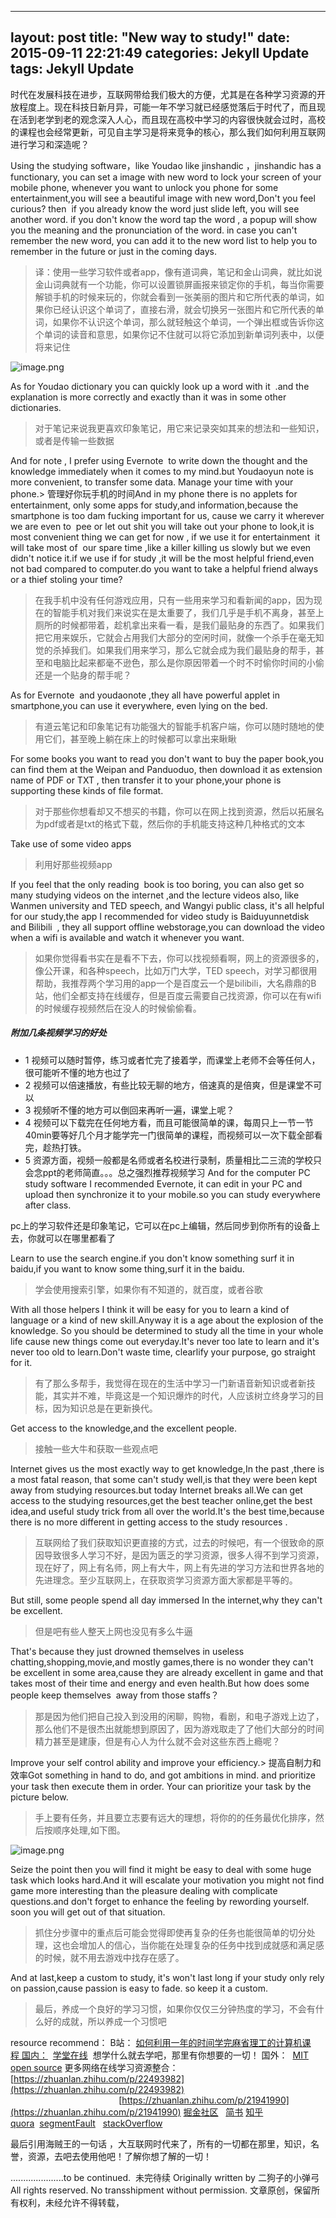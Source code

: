 
---
layout: post
title:  "New way to study!"
date:   2015-09-11 22:21:49
categories: Jekyll Update
tags: Jekyll Update
---

时代在发展科技在进步，互联网带给我们极大的方便，尤其是在各种学习资源的开放程度上。现在科技日新月异，可能一年不学习就已经感觉落后于时代了，而且现在活到老学到老的观念深入人心，而且现在高校中学习的内容很快就会过时，高校的课程也会经常更新，可见自主学习是将来竞争的核心，那么我们如何利用互联网进行学习和深造呢？


Using the studying software，like Youdao like jinshandic ，jinshandic has a functionary, you can set a image with new word to lock your screen of your mobile phone, whenever you want to unlock you phone for some entertainment,you will see a beautiful image with new word,Don't you feel curious? then  if you already know the word just slide left, you will see another word. if you don't know the word tap the word , a popup will show you the meaning and the pronunciation of the word. in case you can't remember the new word, you can add it to the new word list to help you to remember in the future or just in the coming days.
> 译：使用一些学习软件或者app，像有道词典，笔记和金山词典，就比如说金山词典就有一个功能，你可以设置锁屏画报来锁定你的手机，每当你需要解锁手机的时候来玩的，你就会看到一张美丽的图片和它所代表的单词，如果你已经认识这个单词了，直接右滑，就会切换另一张图片和它所代表的单词，如果你不认识这个单词，那么就轻触这个单词，一个弹出框或告诉你这个单词的读音和意思，如果你记不住就可以将它添加到新单词列表中，以便将来记住

![image.png](https://upload-images.jianshu.io/upload_images/6958980-23247afb97978b83.png?imageMogr2/auto-orient/strip%7CimageView2/2/w/1240)

As for Youdao dictionary you can quickly look up a word with it  .and the explanation is more correctly and exactly than it was in some other dictionaries.
 
> 对于笔记来说我更喜欢印象笔记，用它来记录突如其来的想法和一些知识，或者是传输一些数据

And for note , I prefer using Evernote  to write down the thought and the knowledge immediately when it comes to my mind.but Youdaoyun note is more convenient, to transfer some data.
Manage your time with your phone.&gt; 管理好你玩手机的时间And in my phone there is no applets for entertainment, only some apps for study,and information,because the smartphone is too dam fucking important for us, cause we carry it wherever we are even to  pee or let out shit you will take out your phone to look,it is most convenient thing we can get for now , if we use it for entertainment  it will take most of  our spare time ,like a killer killing us slowly but we even didn't notice it.if we use if for study ,it will be the most helpful friend,even not bad compared to computer.do you want to take a helpful friend always or a thief stoling your time?
> 在我手机中没有任何游戏应用，只有一些用来学习和看新闻的app，因为现在的智能手机对我们来说实在是太重要了，我们几乎是手机不离身，甚至上厕所的时候都带着，趁机拿出来看一看，是我们最贴身的东西了。如果我们把它用来娱乐，它就会占用我们大部分的空闲时间，就像一个杀手在毫无知觉的杀掉我们。如果我们用来学习，那么它就会成为我们最贴身的帮手，甚至和电脑比起来都毫不逊色，那么是你原因带着一个时不时偷你时间的小偷还是一个贴身的帮手呢？

As for Evernote  and youdaonote ,they all have powerful applet in smartphone,you can use it everywhere, even lying on the bed.
> 有道云笔记和印象笔记有功能强大的智能手机客户端，你可以随时随地的使用它们，甚至晚上躺在床上的时候都可以拿出来瞅瞅

For some books you want to read you don't want to buy the paper book,you can find them at the Weipan and Panduoduo, then download it as extension name of PDF or TXT , then transfer it to your phone,your phone is supporting these kinds of file format.
> 对于那些你想看却又不想买的书籍，你可以在网上找到资源，然后以拓展名为pdf或者是txt的格式下载，然后你的手机能支持这种几种格式的文本

Take use of some video apps
> 利用好那些视频app
> 
If you feel that the only reading  book is too boring, you can also get so many studying videos on the internet ,and the lecture videos also, like Wanmen university and TED speech, and Wangyi public class, it's all helpful for our study,the app I recommended for video study is Baiduyunnetdisk and Bilibili  , they all support offline webstorage,you can download the video when a wifi is available and watch it whenever you want.
> 如果你觉得看书实在是看不下去，你可以找视频看啊，网上的资源很多的，像公开课，和各种speech，比如万门大学，TED speech，对学习都很用帮助，我推荐两个学习用的app一个是百度云一个是bilibili，大名鼎鼎的B站，他们全都支持在线缓存，但是百度云需要自己找资源，你可以在有wifi的时候缓存视频然后在没人的时候偷偷看。
##### 附加几条视频学习的好处 
* 1 视频可以随时暂停，练习或者忙完了接着学，而课堂上老师不会等任何人，很可能听不懂的地方也过了 
* 2 视频可以倍速播放，有些比较无聊的地方，倍速真的是倍爽，但是课堂不可以 
* 3 视频听不懂的地方可以倒回来再听一遍，课堂上呢？
* 4 视频可以下载完在任何地方看，而且可能很简单的课，每周只上一节一节40min要等好几个月才能学完一门很简单的课程，而视频可以一次下载全部看完，趁热打铁。
* 5 资源方面，视频一般都是名师或者名校进行录制，质量相比二三流的学校只会念ppt的老师简直。。。总之强烈推荐视频学习
And for the computer PC study software I recommended Evernote, it can edit in your PC and upload then synchronize it to your mobile.so you can study everywhere after class.

pc上的学习软件还是印象笔记，它可以在pc上编辑，然后同步到你所有的设备上去，你就可以在哪里都看了

Learn to use the search engine.if you don't know something surf it in baidu,if you want to know some thing,surf it in the baidu.
> 学会使用搜索引擎，如果你有不知道的，就百度，或者谷歌

With all those helpers I think it will be easy for you to learn a kind of language or a kind of new skill.Anyway it is a age about the explosion of the knowledge. So you should be determined to study all the time in your whole life cause new things come out everyday.It's never too late to learn and it's never too old to learn.Don't waste time, clearlify your purpose, go straight for it.
>  有了那么多帮手，我觉得在现在的生活中学习一门新语音新知识或者新技能，其实并不难，毕竟这是一个知识爆炸的时代，人应该树立终身学习的目标，因为知识总是在更新换代。

Get access to the knowledge,and the excellent people.
> 接触一些大牛和获取一些观点吧

Internet gives us the most exactly way to get knowledge,In the past ,there is a most fatal reason, that some can't study well,is that they were been kept away from studying resources.but today Internet breaks all.We can get access to the studying resources,get the best teacher online,get the best idea,and useful study trick from all over the world.It's the best time,because there is no more different in getting access to the study resources .
> 互联网给了我们获取知识更直接的方式，过去的时候吧，有一个很致命的原因导致很多人学习不好，是因为匮乏的学习资源，很多人得不到学习资源，现在好了，网上有名师，网上有大牛，网上有先进的学习方法和世界各地的先进理念。至少互联网上，在获取资学习资源方面大家都是平等的。

But still, some people spend all day immersed In the internet,why they can't be excellent.

> 但是吧有些人整天上网也没见有多么牛逼

That's because they just drowned themselves in useless chatting,shopping,movie,and mostly games,there is no wonder they can't be excellent in some area,cause they are already excellent in game and that takes most of their time and energy and even health.But how does some people keep themselves  away from those staffs？
> 那是因为他们把自己投入到没用的闲聊，购物，看剧，和电子游戏上边了，那么他们不是很杰出就能想到原因了，因为游戏取走了了他们大部分的时间精力甚至是建康，但是有心人为什么就不会对这些东西上瘾呢？

Improve your self control ability and improve your efficiency.&gt; 提高自制力和效率Got something in hand to do, and got ambitions in mind. and prioritize your task then execute them in order. Your can prioritize your task by the picture below.
> 手上要有任务，并且要立志要有远大的理想，将你的的任务最优化排序，然后按顺序处理,如下图。

![image.png](https://upload-images.jianshu.io/upload_images/6958980-6c2fa88a42e47aa4.png?imageMogr2/auto-orient/strip%7CimageView2/2/w/1240)

Seize the point then you will find it might be easy to deal with some huge task which looks hard.And it will escalate your motivation you might not find game more interesting than the pleasure dealing with complicate questions.and don't forget to enhance the feeling by rewording yourself. soon you will get out of that situation.
> 抓住分步骤中的重点后可能会觉得即使再复杂的任务也能很简单的切分处理，这也会增加人的信心，当你能在处理复杂的任务中找到成就感和满足感的时候，就不用去游戏中找存在感了。


And at last,keep a custom to study, it's won't last long if your study only rely on passion,cause passion is easy to fade. so keep it a custom.
> 最后，养成一个良好的学习习惯，如果你仅仅三分钟热度的学习，不会有什么好的成就，所以养成一个习惯吧


resource recommend：
B站： [如何利用一年的时间学完麻省理工的计算机课程 国内：](https://www.bilibili.com/video/av11891261?share_medium=android&share_source=copy_link&bbid=2BD08DAA-C67C-4410-BAB6-4FBBB9E5DE1816832infoc&ts=1538205589169)
 [学堂在线](http://www.xuetangx.com/)
 想学什么就去学吧，那里有你想要的一切！
国外： 
[MIT open source](https://ocw.mit.edu/index.htm)
更多网络在线学习资源整合：[https://zhuanlan.zhihu.com/p/22493982](https://zhuanlan.zhihu.com/p/22493982)
                                            [https://zhuanlan.zhihu.com/p/21941990](https://zhuanlan.zhihu.com/p/21941990)
[掘金社区](https://juejin.im/?utm_source=gold_browser_extension)   [简书](https://www.jianshu.com/) [知乎](https://www.zhihu.com/)
[quora](https://www.quora.com/)  [segmentFault](https://segmentfault.com/)   [stackOverflow](https://stackoverflow.com/)


最后引用海贼王的一句话 ，大互联网时代来了，所有的一切都在那里，知识，名誉，资源，去吧去使用他吧！了解你想了解的一切！


.....................to be continued. 
未完待续
Originally written by 二狗子的小弹弓  All rights reserved. No transshipment without permission.
文章原创，保留所有权利，未经允许不得转载，


[jekyll]:      http://jekyllrb.com
[jekyll-gh]:   https://github.com/jekyll/jekyll
[jekyll-help]: https://github.com/jekyll/jekyll-help
